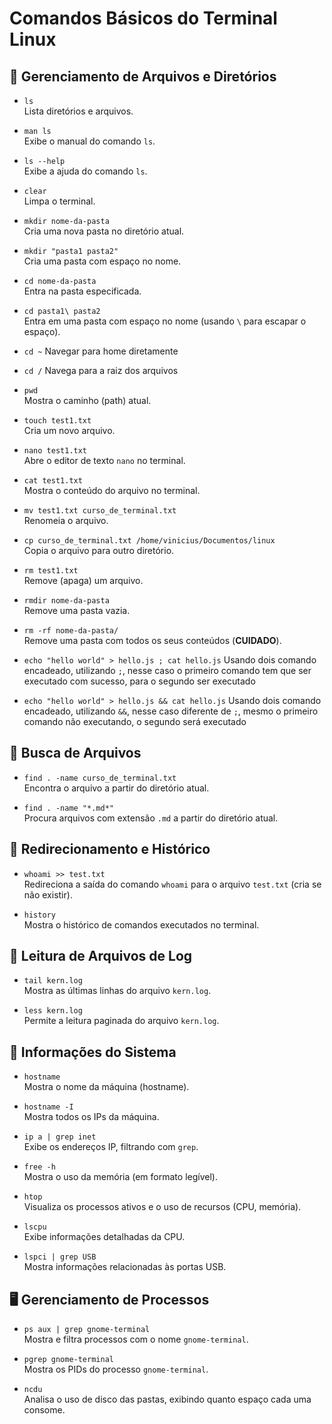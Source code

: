 
# Comandos Básicos do Terminal Linux

## 📁 Gerenciamento de Arquivos e Diretórios

- `ls`  
  Lista diretórios e arquivos.

- `man ls`  
  Exibe o manual do comando `ls`.

- `ls --help`  
  Exibe a ajuda do comando `ls`.

- `clear`  
  Limpa o terminal.

- `mkdir nome-da-pasta`  
  Cria uma nova pasta no diretório atual.

- `mkdir "pasta1 pasta2"`  
  Cria uma pasta com espaço no nome.

- `cd nome-da-pasta`  
  Entra na pasta especificada.

- `cd pasta1\ pasta2`  
  Entra em uma pasta com espaço no nome (usando `\` para escapar o espaço).

- `cd ~`
  Navegar para home diretamente

- `cd /`
  Navega para a raiz dos arquivos

- `pwd`  
  Mostra o caminho (path) atual.

- `touch test1.txt`  
  Cria um novo arquivo.

- `nano test1.txt`  
  Abre o editor de texto `nano` no terminal.

- `cat test1.txt`  
  Mostra o conteúdo do arquivo no terminal.

- `mv test1.txt curso_de_terminal.txt`  
  Renomeia o arquivo.

- `cp curso_de_terminal.txt /home/vinicius/Documentos/linux`  
  Copia o arquivo para outro diretório.

- `rm test1.txt`  
  Remove (apaga) um arquivo.

- `rmdir nome-da-pasta`  
  Remove uma pasta vazia.

- `rm -rf nome-da-pasta/`  
  Remove uma pasta com todos os seus conteúdos (**CUIDADO**).

- `echo "hello world" > hello.js ; cat hello.js`
  Usando dois comando encadeado, utilizando `;`, nesse caso o primeiro comando tem que ser executado com sucesso, para o segundo ser executado

- `echo "hello world" > hello.js && cat hello.js`
  Usando dois comando encadeado, utilizando `&&`, nesse caso diferente de `;`, mesmo o primeiro comando não executando, o segundo será executado

## 🔎 Busca de Arquivos

- `find . -name curso_de_terminal.txt`  
  Encontra o arquivo a partir do diretório atual.

- `find . -name "*.md*"`  
  Procura arquivos com extensão `.md` a partir do diretório atual.

## 📄 Redirecionamento e Histórico

- `whoami >> test.txt`  
  Redireciona a saída do comando `whoami` para o arquivo `test.txt` (cria se não existir).

- `history`  
  Mostra o histórico de comandos executados no terminal.

## 📑 Leitura de Arquivos de Log

- `tail kern.log`  
  Mostra as últimas linhas do arquivo `kern.log`.

- `less kern.log`  
  Permite a leitura paginada do arquivo `kern.log`.

## 🧠 Informações do Sistema

- `hostname`  
  Mostra o nome da máquina (hostname).

- `hostname -I`  
  Mostra todos os IPs da máquina.

- `ip a | grep inet`  
  Exibe os endereços IP, filtrando com `grep`.

- `free -h`  
  Mostra o uso da memória (em formato legível).

- `htop`  
  Visualiza os processos ativos e o uso de recursos (CPU, memória).

- `lscpu`  
  Exibe informações detalhadas da CPU.

- `lspci | grep USB`  
  Mostra informações relacionadas às portas USB.

## 🖥️ Gerenciamento de Processos

- `ps aux | grep gnome-terminal`  
  Mostra e filtra processos com o nome `gnome-terminal`.

- `pgrep gnome-terminal`  
  Mostra os PIDs do processo `gnome-terminal`.

- `ncdu`  
  Analisa o uso de disco das pastas, exibindo quanto espaço cada uma consome.

